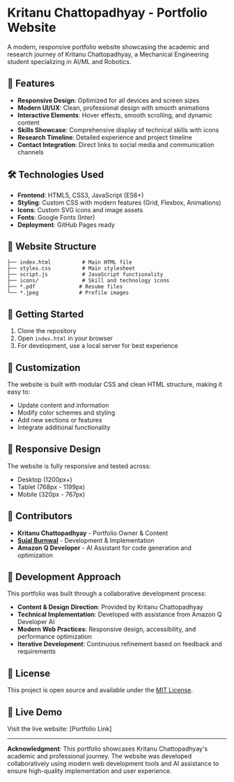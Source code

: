 # Kritanu Chattopadhyay - Portfolio Website

A modern, responsive portfolio website showcasing the academic and research journey of Kritanu Chattopadhyay, a Mechanical Engineering student specializing in AI/ML and Robotics.

## 🌟 Features

- **Responsive Design**: Optimized for all devices and screen sizes
- **Modern UI/UX**: Clean, professional design with smooth animations
- **Interactive Elements**: Hover effects, smooth scrolling, and dynamic content
- **Skills Showcase**: Comprehensive display of technical skills with icons
- **Research Timeline**: Detailed experience and project timeline
- **Contact Integration**: Direct links to social media and communication channels

## 🛠️ Technologies Used

- **Frontend**: HTML5, CSS3, JavaScript (ES6+)
- **Styling**: Custom CSS with modern features (Grid, Flexbox, Animations)
- **Icons**: Custom SVG icons and image assets
- **Fonts**: Google Fonts (Inter)
- **Deployment**: GitHub Pages ready

## 📁 Website Structure

```
├── index.html          # Main HTML file
├── styles.css          # Main stylesheet
├── script.js           # JavaScript functionality
├── icons/              # Skill and technology icons
├── *.pdf              # Resume files
└── *.jpeg             # Profile images
```

## 🚀 Getting Started

1. Clone the repository
2. Open `index.html` in your browser
3. For development, use a local server for best experience

## 🎨 Customization

The website is built with modular CSS and clean HTML structure, making it easy to:
- Update content and information
- Modify color schemes and styling
- Add new sections or features
- Integrate additional functionality

## 📱 Responsive Design

The website is fully responsive and tested across:
- Desktop (1200px+)
- Tablet (768px - 1199px)
- Mobile (320px - 767px)

## 👥 Contributors

- **Kritanu Chattopadhyay** - Portfolio Owner & Content
- **[Sujal Burnwal](sujal-ece28)** - Development & Implementation
- **Amazon Q Developer** - AI Assistant for code generation and optimization

## 🤝 Development Approach

This portfolio was built through a collaborative development process:
- **Content & Design Direction**: Provided by Kritanu Chattopadhyay
- **Technical Implementation**: Developed with assistance from Amazon Q Developer AI
- **Modern Web Practices**: Responsive design, accessibility, and performance optimization
- **Iterative Development**: Continuous refinement based on feedback and requirements

## 📄 License

This project is open source and available under the [MIT License](LICENSE).

## 🔗 Live Demo

Visit the live website: [Portfolio Link]

---

**Acknowledgment**: This portfolio showcases Kritanu Chattopadhyay's academic and professional journey. The website was developed collaboratively using modern web development tools and AI assistance to ensure high-quality implementation and user experience.
